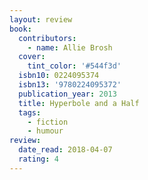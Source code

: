 ```yaml
---
layout: review
book:
  contributors:
    - name: Allie Brosh
  cover:
    tint_color: '#544f3d'
  isbn10: 0224095374
  isbn13: '9780224095372'
  publication_year: 2013
  title: Hyperbole and a Half
  tags:
    - fiction
    - humour
review:
  date_read: 2018-04-07
  rating: 4
---
```

